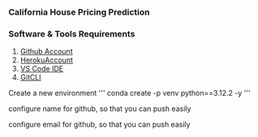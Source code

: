 ### California House Pricing Prediction

### Software & Tools Requirements

1. [Github Account]()
2. [HerokuAccount](https://heroku.com)
3. [VS Code IDE](https://code.visualstudio.com/)
4. [GitCLI](https://git-scm.com/book/en/v2/Getting-Started-The-Command-Line)

Create a new environment
'''
conda create -p venv python==3.12.2 -y
'''

configure name for github, so that you can push easily
<!-- git config --global user.name "Ruchita G" -->

configure email for github, so that you can push easily
<!-- git config --global user.email "ruchitagk@gmail.com" -->
